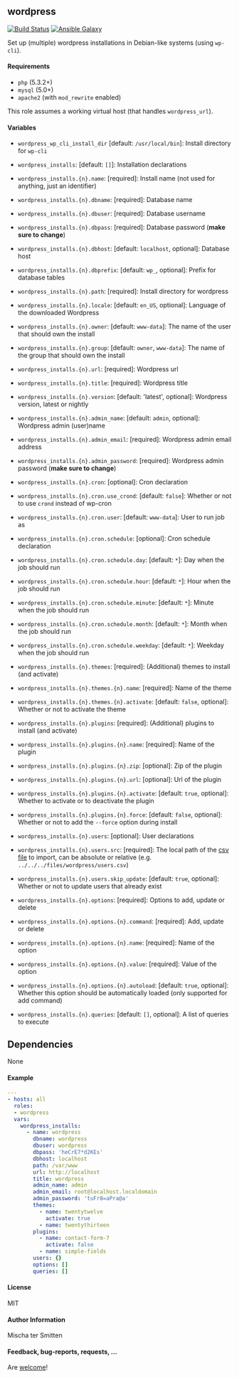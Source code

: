 ## wordpress

[![Build Status](https://travis-ci.org/Oefenweb/ansible-wordpress.svg?branch=master)](https://travis-ci.org/Oefenweb/ansible-wordpress) [![Ansible Galaxy](http://img.shields.io/badge/ansible--galaxy-wordpress-blue.svg)](https://galaxy.ansible.com/Oefenweb/wordpress)

Set up (multiple) wordpress installations in Debian-like systems (using `wp-cli`).

#### Requirements

* `php` (5.3.2+)
* `mysql` (5.0+)
* `apache2` (with `mod_rewrite` enabled)

This role assumes a working virtual host (that handles `wordpress_url`).

#### Variables

* `wordpress_wp_cli_install_dir` [default: `/usr/local/bin`]: Install directory for `wp-cli`

* `wordpress_installs`: [default: `[]`]: Installation declarations
* `wordpress_installs.{n}.name`: [required]: Install name (not used for anything, just an identifier)
* `wordpress_installs.{n}.dbname`: [required]: Database name
* `wordpress_installs.{n}.dbuser`: [required]: Database username
* `wordpress_installs.{n}.dbpass`: [required]: Database password (**make sure to change**)
* `wordpress_installs.{n}.dbhost`: [default: `localhost`, optional]: Database host
* `wordpress_installs.{n}.dbprefix`: [default: `wp_`, optional]: Prefix for database tables
* `wordpress_installs.{n}.path`: [required]: Install directory for wordpress
* `wordpress_installs.{n}.locale`: [default: `en_US`, optional]: Language of the downloaded Wordpress
* `wordpress_installs.{n}.owner`: [default: `www-data`]: The name of the user that should own the install
* `wordpress_installs.{n}.group`: [default: `owner`, `www-data`]: The name of the group that should own the install
* `wordpress_installs.{n}.url`: [required]: Wordpress url
* `wordpress_installs.{n}.title`: [required]: Wordpress title
* `wordpress_installs.{n}.version`: [default: 'latest', optional]: Wordpress version, latest or nightly
* `wordpress_installs.{n}.admin_name`: [default: `admin`, optional]: Wordpress admin (user)name
* `wordpress_installs.{n}.admin_email`: [required]: Wordpress admin email address
* `wordpress_installs.{n}.admin_password`: [required]: Wordpress admin password (**make sure to change**)

* `wordpress_installs.{n}.cron`: [optional]: Cron declaration
* `wordpress_installs.{n}.cron.use_crond`: [default: `false`]: Whether or not to use `crond` instead of wp-cron
* `wordpress_installs.{n}.cron.user`: [default: `www-data`]: User to run job as
* `wordpress_installs.{n}.cron.schedule`: [optional]: Cron schedule declaration
* `wordpress_installs.{n}.cron.schedule.day`: [default: `*`]: Day when the job should run
* `wordpress_installs.{n}.cron.schedule.hour`: [default: `*`]: Hour when the job should run
* `wordpress_installs.{n}.cron.schedule.minute`: [default: `*`]: Minute when the job should run
* `wordpress_installs.{n}.cron.schedule.month`: [default: `*`]: Month when the job should run
* `wordpress_installs.{n}.cron.schedule.weekday`: [default: `*`]: Weekday when the job should run

* `wordpress_installs.{n}.themes`: [required]: (Additional) themes to install (and activate)
* `wordpress_installs.{n}.themes.{n}.name`: [required]: Name of the theme
* `wordpress_installs.{n}.themes.{n}.activate`: [default: `false`, optional]: Whether or not to activate the theme

* `wordpress_installs.{n}.plugins`: [required]: (Additional) plugins to install (and activate)
* `wordpress_installs.{n}.plugins.{n}.name`: [required]: Name of the plugin
* `wordpress_installs.{n}.plugins.{n}.zip`: [optional]: Zip of the plugin
* `wordpress_installs.{n}.plugins.{n}.url`: [optional]: Url of the plugin
* `wordpress_installs.{n}.plugins.{n}.activate`: [default: `true`, optional]: Whether to activate or to deactivate the plugin
* `wordpress_installs.{n}.plugins.{n}.force`: [default: `false`, optional]: Whether or not to add the `--force` option during install

* `wordpress_installs.{n}.users`: [optional]: User declarations
* `wordpress_installs.{n}.users.src`: [required]: The local path of the [csv file](http://wp-cli.org/commands/user/import-csv/) to import, can be absolute or relative (e.g. `../../../files/wordpress/users.csv`)
* `wordpress_installs.{n}.users.skip_update`: [default: `true`, optional]: Whether or not to update users that already exist

* `wordpress_installs.{n}.options`: [required]: Options to add, update or delete
* `wordpress_installs.{n}.options.{n}.command`: [required]: Add, update or delete
* `wordpress_installs.{n}.options.{n}.name`: [required]: Name of the option
* `wordpress_installs.{n}.options.{n}.value`: [required]: Value of the option
* `wordpress_installs.{n}.options.{n}.autoload`: [default: `true`, optional]: Whether this option should be automatically loaded (only supported for add command)

* `wordpress_installs.{n}.queries`: [default: `[]`, optional]: A list of queries to execute

## Dependencies

None

#### Example

```yaml
---
- hosts: all
  roles:
  - wordpress
  vars:
    wordpress_installs:
      - name: wordpress
        dbname: wordpress
        dbuser: wordpress
        dbpass: 'heCrE7*d2KEs'
        dbhost: localhost
        path: /var/www
        url: http://localhost
        title: wordpress
        admin_name: admin
        admin_email: root@localhost.localdomain
        admin_password: 'tuFr8=aPra@a'
        themes:
          - name: twentytwelve
            activate: true
          - name: twentythirteen
        plugins:
          - name: contact-form-7
            activate: false
          - name: simple-fields
        users: {}
        options: []
        queries: []
```

#### License

MIT

#### Author Information

Mischa ter Smitten

#### Feedback, bug-reports, requests, ...

Are [welcome](https://github.com/Oefenweb/ansible-wordpress/issues)!

